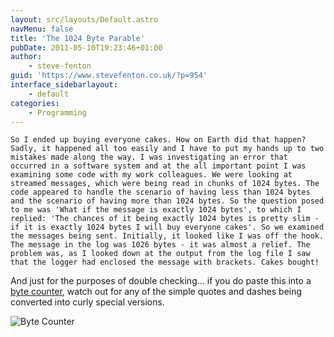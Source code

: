 ```yaml
---
layout: src/layouts/Default.astro
navMenu: false
title: 'The 1024 Byte Parable'
pubDate: 2011-05-10T19:23:46+01:00
author:
    - steve-fenton
guid: 'https://www.stevefenton.co.uk/?p=954'
interface_sidebarlayout:
    - default
categories:
    - Programming
---
```


`So I ended up buying everyone cakes. How on Earth did that happen? Sadly, it happened all too easily and I have to put my hands up to two mistakes made along the way. I was investigating an error that occurred in a software system and at the all important point I was examining some code with my work colleagues. We were looking at streamed messages, which were being read in chunks of 1024 bytes. The code appeared to handle the scenario of having less than 1024 bytes and the scenario of having more than 1024 bytes. So the question posed to me was 'What if the message is exactly 1024 bytes', to which I replied: 'The chances of it being exactly 1024 bytes is pretty slim - if it is exactly 1024 bytes I will buy everyone cakes'. So we examined the messages being sent. Initially, it looked like I was off the hook. The message in the log was 1026 bytes - it was almost a relief. The problem was, as I looked down at the output from the log file I saw that the logger had enclosed the message with brackets. Cakes bought!`

And just for the purposes of double checking… if you do paste this into a [byte counter](https://mothereff.in/byte-counter), watch out for any of the simple quotes and dashes being converted into curly special versions.

![Byte Counter](/img/2011/05/byte-counter.png)